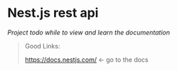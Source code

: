 # Nest.js rest api
<i>Project todo while to view and learn the documentation</i>
> Good Links:     
>
> https://docs.nestjs.com/ <- go to the docs
